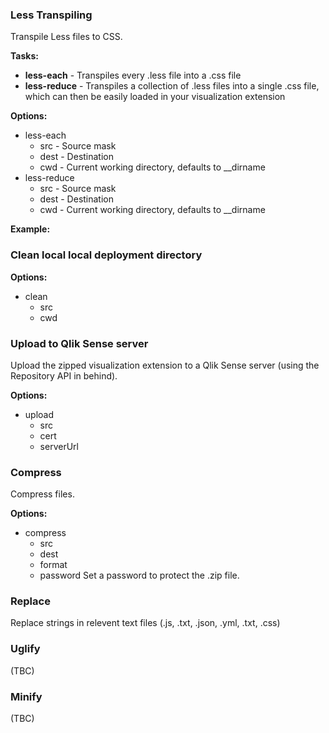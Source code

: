
### Less Transpiling

Transpile Less files to CSS. 

**Tasks:**

- **less-each** - Transpiles every .less file into a .css file
- **less-reduce** - Transpiles a collection of .less files into a single .css file, which can then be easily loaded in your visualization extension


**Options:**
- less-each
  - src - Source mask
  - dest - Destination
  - cwd - Current working directory, defaults to __dirname
- less-reduce
  - src - Source mask
  - dest - Destination
  - cwd - Current working directory, defaults to __dirname
  
**Example:**



### Clean local local deployment directory

**Options:**
- clean
  - src
  - cwd
  
### Upload to Qlik Sense server

Upload the zipped visualization extension to a Qlik Sense server (using the Repository API in behind).

**Options:**
- upload
  - src
  - cert
  - serverUrl
  
### Compress

Compress files.

**Options:**
- compress
  - src
  - dest
  - format
  - password Set a password to protect the .zip file.
  
### Replace
Replace strings in relevent text files (.js, .txt, .json, .yml, .txt, .css)

### Uglify
(TBC)

### Minify
(TBC)

